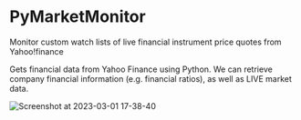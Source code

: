 # PyMarketMonitor
 Monitor custom watch lists of live financial instrument price quotes from Yahoo!finance
 
Gets financial data from Yahoo Finance using Python. We can retrieve company financial information (e.g. financial ratios), as well as LIVE market data.

![Screenshot at 2023-03-01 17-38-40](https://user-images.githubusercontent.com/119459828/222291731-139d1a5e-b8b8-439b-a53d-c8d986c11453.png)
